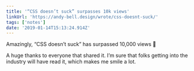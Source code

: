 ```yaml
---
title: '“CSS doesn’t suck” surpasses 10k views'
linkUrl: 'https://andy-bell.design/wrote/css-doesnt-suck/'
tags: ['notes'] 
date: '2019-01-14T15:13:24.914Z'
---
```

Amazingly, “CSS doesn’t suck” has surpassed 10,000 views 🎉

A huge thanks to everyone that shared it. I’m sure that folks getting into the industry will have read it, which makes me smile a lot. 
